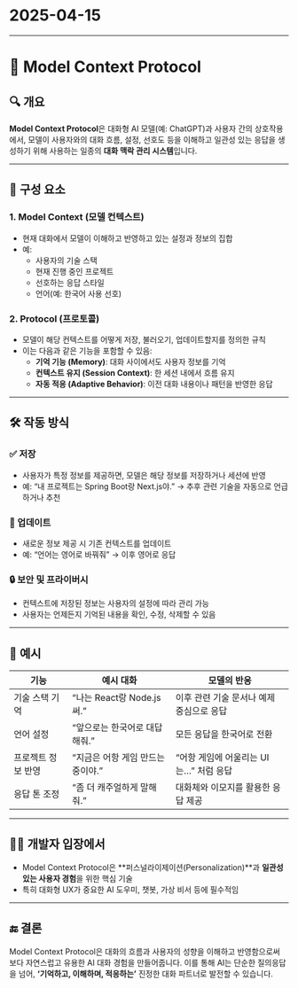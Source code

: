 # 2025-04-15

---

# 🧠 Model Context Protocol

## 🔍 개요

**Model Context Protocol**은 대화형 AI 모델(예: ChatGPT)과 사용자 간의 상호작용에서, 모델이 사용자와의 대화 흐름, 설정, 선호도 등을 이해하고 일관성 있는 응답을 생성하기 위해 사용하는 일종의 **대화 맥락 관리 시스템**입니다.

---

## 🧩 구성 요소

### 1. **Model Context (모델 컨텍스트)**

- 현재 대화에서 모델이 이해하고 반영하고 있는 설정과 정보의 집합
- 예:
    - 사용자의 기술 스택
    - 현재 진행 중인 프로젝트
    - 선호하는 응답 스타일
    - 언어(예: 한국어 사용 선호)

### 2. **Protocol (프로토콜)**

- 모델이 해당 컨텍스트를 어떻게 저장, 불러오기, 업데이트할지를 정의한 규칙
- 이는 다음과 같은 기능을 포함할 수 있음:
    - **기억 기능 (Memory)**: 대화 사이에서도 사용자 정보를 기억
    - **컨텍스트 유지 (Session Context)**: 한 세션 내에서 흐름 유지
    - **자동 적응 (Adaptive Behavior)**: 이전 대화 내용이나 패턴을 반영한 응답

---

## 🛠️ 작동 방식

### ✅ 저장

- 사용자가 특정 정보를 제공하면, 모델은 해당 정보를 저장하거나 세션에 반영
- 예: “내 프로젝트는 Spring Boot랑 Next.js야.” → 추후 관련 기술을 자동으로 언급하거나 추천

### 🔄 업데이트

- 새로운 정보 제공 시 기존 컨텍스트를 업데이트
- 예: “언어는 영어로 바꿔줘” → 이후 영어로 응답

### 🔒 보안 및 프라이버시

- 컨텍스트에 저장된 정보는 사용자의 설정에 따라 관리 가능
- 사용자는 언제든지 기억된 내용을 확인, 수정, 삭제할 수 있음

---

## 📘 예시

| 기능 | 예시 대화 | 모델의 반응 |
| --- | --- | --- |
| 기술 스택 기억 | “나는 React랑 Node.js 써.” | 이후 관련 기술 문서나 예제 중심으로 응답 |
| 언어 설정 | “앞으로는 한국어로 대답해줘.” | 모든 응답을 한국어로 전환 |
| 프로젝트 정보 반영 | “지금은 어항 게임 만드는 중이야.” | “어항 게임에 어울리는 UI는…” 처럼 응답 |
| 응답 톤 조정 | “좀 더 캐주얼하게 말해줘.” | 대화체와 이모지를 활용한 응답 제공 |

---

## 🧑‍💻 개발자 입장에서

- Model Context Protocol은 **퍼스널라이제이션(Personalization)**과 **일관성 있는 사용자 경험**을 위한 핵심 기술
- 특히 대화형 UX가 중요한 AI 도우미, 챗봇, 가상 비서 등에 필수적임

---

## 🔚 결론

Model Context Protocol은 대화의 흐름과 사용자의 성향을 이해하고 반영함으로써 보다 자연스럽고 유용한 AI 대화 경험을 만들어줍니다. 이를 통해 AI는 단순한 질의응답을 넘어, **‘기억하고, 이해하며, 적응하는’** 진정한 대화 파트너로 발전할 수 있습니다.
